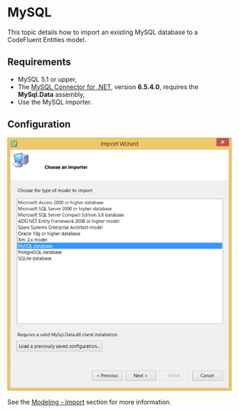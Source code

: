 # MySQL

This topic details how to import an existing MySQL database to a CodeFluent Entities model.

## Requirements

* MySQL 5.1 or upper,
* The [MySQL Connector for .NET](http://www.mysql.com/downloads/connector/net/), version **6.5.4.0**, requires the **MySql.Data** assembly,
* Use the MySQL importer.

## Configuration

![](img/mysql-importer-01.png)

See the [Modeling - Import](../modeling/import.md) section for more information.
